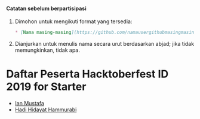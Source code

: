 #### Catatan sebelum berpartisipasi
1. Dimohon untuk mengikuti format yang tersedia:
   ```md
   * [Nama masing-masing](https://github.com/namausergithubmasingmasing)
   ```
2. Dianjurkan untuk menulis nama secara urut berdasarkan abjad; jika tidak memungkinkan, tidak apa.

# Daftar Peserta Hacktoberfest ID 2019 for Starter

* [Ian Mustafa](https://github.com/ianmustafa)
* [Hadi Hidayat Hammurabi](https://github.com/hadihammurabi)
